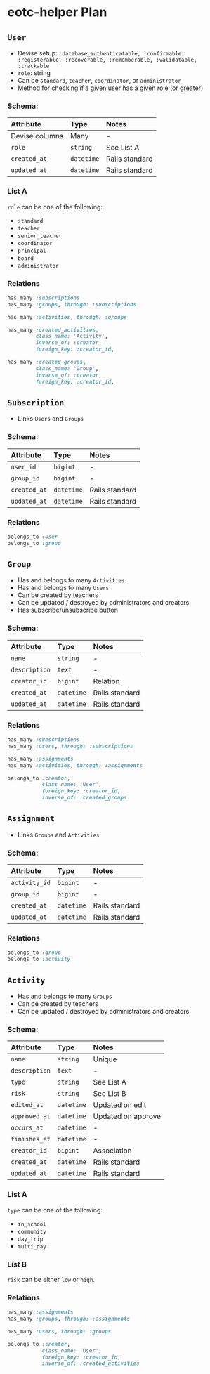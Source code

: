 # eotc-helper Plan

## `User`

-   Devise setup: `:database_authenticatable, :confirmable, :registerable, :recoverable, :rememberable, :validatable, :trackable`
-   `role`: string
-   Can be `standard`, `teacher`, `coordinator`, or `administrator`
-   Method for checking if a given user has a given role (or greater)

### Schema:

| Attribute      | Type           | Notes          |
| :------------- | :------------- | :------------- |
| Devise columns | Many           | -              |
| `role`         | `string`       | See List A     |
| `created_at`   | `datetime`     | Rails standard |
| `updated_at`   | `datetime`     | Rails standard |

### List A

`role` can be one of the following:

-   `standard`
-   `teacher`
-   `senior_teacher`
-   `coordinator`
-   `principal`
-   `board`
-   `administrator`

### Relations

```ruby
has_many :subscriptions
has_many :groups, through: :subscriptions

has_many :activities, through: :groups

has_many :created_activities,
         class_name: 'Activity',
         inverse_of: :creator,
         foreign_key: :creator_id,

has_many :created_groups,
         class_name: 'Group',
         inverse_of: :creator,
         foreign_key: :creator_id,
```

## `Subscription`

-   Links `Users` and `Groups`

### Schema:

| Attribute      | Type           | Notes          |
| :------------- | :------------- | :------------- |
| `user_id`      | `bigint`       | -              |
| `group_id`     | `bigint`       | -              |
| `created_at`   | `datetime`     | Rails standard |
| `updated_at`   | `datetime`     | Rails standard |

### Relations

```ruby
belongs_to :user
belongs_to :group
```

## `Group`

-   Has and belongs to many `Activities`
-   Has and belongs to many `Users`
-   Can be created by teachers
-   Can be updated / destroyed by administrators and creators
-   Has subscribe/unsubscribe button

### Schema:

| Attribute      | Type           | Notes          |
| :------------- | :------------- | :------------- |
| `name`         | `string`       | -              |
| `description`  | `text`         | -              |
| `creator_id`   | `bigint`       | Relation       |
| `created_at`   | `datetime`     | Rails standard |
| `updated_at`   | `datetime`     | Rails standard |

### Relations

```ruby
has_many :subscriptions
has_many :users, through: :subscriptions

has_many :assignments
has_many :activities, through: :assignments

belongs_to :creator,
           class_name: 'User',
           foreign_key: :creator_id,
           inverse_of: :created_groups
```

## `Assignment`

-   Links `Groups` and `Activities`

### Schema:

| Attribute      | Type           | Notes          |
| :------------- | :------------- | :------------- |
| `activity_id`  | `bigint`       | -              |
| `group_id`     | `bigint`       | -              |
| `created_at`   | `datetime`     | Rails standard |
| `updated_at`   | `datetime`     | Rails standard |

### Relations

```ruby
belongs_to :group
belongs_to :activity
```

## `Activity`

-   Has and belongs to many `Groups`
-   Can be created by teachers
-   Can be updated / destroyed by administrators and creators

### Schema:

| Attribute      | Type           | Notes          |
| :------------- | :------------- | :------------- |
| `name`         | `string`       | Unique         |
| `description`  | `text`         | -              |
| `type`         | `string`       | See List A     |
| `risk`         | `string`       | See List B     |
| `edited_at`    | `datetime`     | Updated on edit |
| `approved_at`  | `datetime`     | Updated on approve |
| `occurs_at`    | `datetime`     | -              |
| `finishes_at`  | `datetime`     | -              |
| `creator_id`   | `bigint`       | Association    |
| `created_at`   | `datetime`     | Rails standard |
| `updated_at`   | `datetime`     | Rails standard |

### List A

`type` can be one of the following:

-   `in_school`
-   `community`
-   `day_trip`
-   `multi_day`

### List B

`risk` can be either `low` or `high`.



### Relations

```ruby
has_many :assignments
has_many :groups, through: :assignments

has_many :users, through: :groups

belongs_to :creator,
           class_name: 'User',
           foreign_key: :creator_id,
           inverse_of: :created_activities
```
